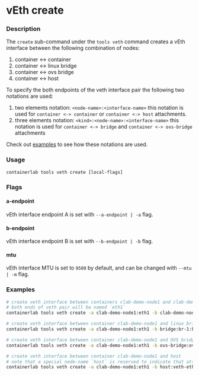 # vEth create
### Description

The `create` sub-command under the `tools veth` command creates a vEth interface between the following combination of nodes:

1. container <-> container
2. container <-> linux bridge
3. container <-> ovs bridge
4. container <-> host

To specify the both endpoints of the veth interface pair the following two notations are used:

1. two elements notation: `<node-name>:<interface-name>`
    this notation is used for `container <-> container` or `container <-> host` attachments.
2. three elements notation: `<kind>:<node-name>:<interface-name>`
    this notation is used for `container <-> bridge` and `container <-> ovs-bridge` attachments

Check out [examples](#examples) to see how these notations are used.

### Usage

`containerlab tools veth create [local-flags]`

### Flags

#### a-endpoint
vEth interface endpoint A is set with `--a-endpoint | -a` flag.

#### b-endpoint
vEth interface endpoint B is set with `--b-endpoint | -b` flag.

#### mtu
vEth interface MTU is set to `9500` by default, and can be changed with `--mtu | -m` flag.

### Examples

```bash
# create veth interface between containers clab-demo-node1 and clab-demo-node2
# both ends of veth pair will be named `eth1`
containerlab tools veth create -a clab-demo-node1:eth1 -b clab-demo-node2:eth1

# create veth interface between container clab-demo-node1 and linux bridge br-1
containerlab tools veth create -a clab-demo-node1:eth1 -b bridge:br-1:br-eth1

# create veth interface between container clab-demo-node1 and OVS bridge ovsbr-1
containerlab tools veth create -a clab-demo-node1:eth1 -b ovs-bridge:ovsbr-1:br-eth1

# create veth interface between container clab-demo-node1 and host
# note that a special node-name `host` is reserved to indicate that attachment is destined for container host system
containerlab tools veth create -a clab-demo-node1:eth1 -b host:veth-eth1
```